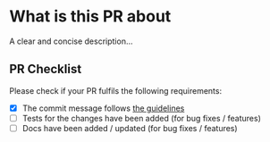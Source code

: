 # What is this PR about

<!-- ✍️--> A clear and concise description...

## PR Checklist

Please check if your PR fulfils the following requirements:

- [x] The commit message follows [the guidelines](https://github.com/scullyio/scully/blob/main/CONTRIBUTING.md#commit)
- [ ] Tests for the changes have been added (for bug fixes / features)
- [ ] Docs have been added / updated (for bug fixes / features)
